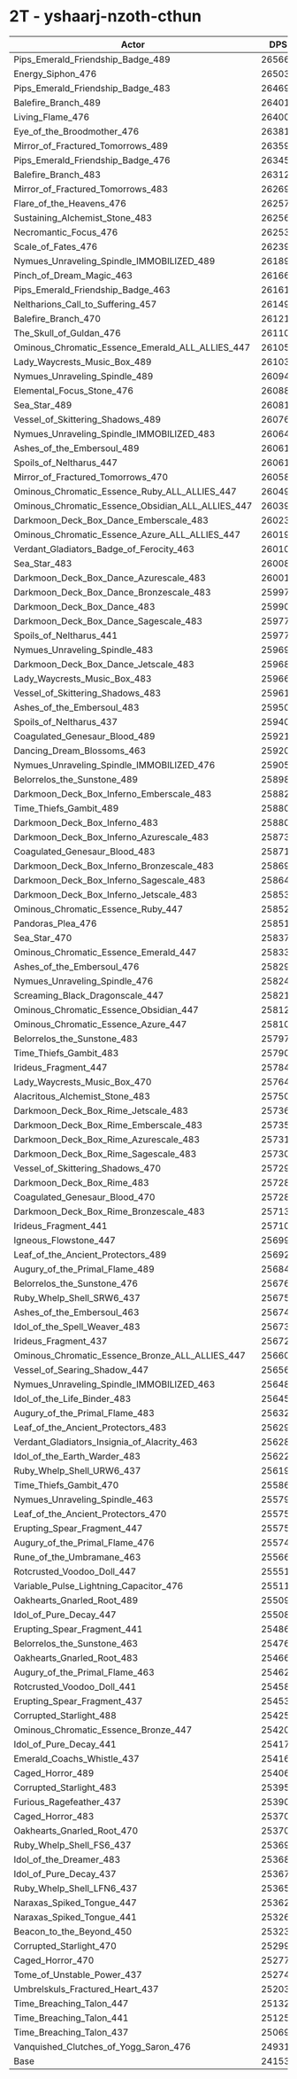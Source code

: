# 2T - yshaarj-nzoth-cthun
| Actor | DPS | Increase |
|---|:---:|:---:|
|Pips_Emerald_Friendship_Badge_489|265666|9.99%|
|Energy_Siphon_476|265039|9.73%|
|Pips_Emerald_Friendship_Badge_483|264697|9.59%|
|Balefire_Branch_489|264018|9.31%|
|Living_Flame_476|264000|9.30%|
|Eye_of_the_Broodmother_476|263815|9.23%|
|Mirror_of_Fractured_Tomorrows_489|263599|9.14%|
|Pips_Emerald_Friendship_Badge_476|263452|9.08%|
|Balefire_Branch_483|263121|8.94%|
|Mirror_of_Fractured_Tomorrows_483|262693|8.76%|
|Flare_of_the_Heavens_476|262572|8.71%|
|Sustaining_Alchemist_Stone_483|262560|8.71%|
|Necromantic_Focus_476|262537|8.70%|
|Scale_of_Fates_476|262398|8.64%|
|Nymues_Unraveling_Spindle_IMMOBILIZED_489|261892|8.43%|
|Pinch_of_Dream_Magic_463|261666|8.34%|
|Pips_Emerald_Friendship_Badge_463|261611|8.31%|
|Neltharions_Call_to_Suffering_457|261495|8.27%|
|Balefire_Branch_470|261214|8.15%|
|The_Skull_of_Guldan_476|261103|8.10%|
|Ominous_Chromatic_Essence_Emerald_ALL_ALLIES_447|261057|8.08%|
|Lady_Waycrests_Music_Box_489|261030|8.07%|
|Nymues_Unraveling_Spindle_489|260947|8.04%|
|Elemental_Focus_Stone_476|260888|8.01%|
|Sea_Star_489|260816|7.98%|
|Vessel_of_Skittering_Shadows_489|260764|7.96%|
|Nymues_Unraveling_Spindle_IMMOBILIZED_483|260640|7.91%|
|Ashes_of_the_Embersoul_489|260613|7.90%|
|Spoils_of_Neltharus_447|260611|7.90%|
|Mirror_of_Fractured_Tomorrows_470|260581|7.89%|
|Ominous_Chromatic_Essence_Ruby_ALL_ALLIES_447|260491|7.85%|
|Ominous_Chromatic_Essence_Obsidian_ALL_ALLIES_447|260392|7.81%|
|Darkmoon_Deck_Box_Dance_Emberscale_483|260233|7.74%|
|Ominous_Chromatic_Essence_Azure_ALL_ALLIES_447|260194|7.73%|
|Verdant_Gladiators_Badge_of_Ferocity_463|260101|7.69%|
|Sea_Star_483|260089|7.68%|
|Darkmoon_Deck_Box_Dance_Azurescale_483|260014|7.65%|
|Darkmoon_Deck_Box_Dance_Bronzescale_483|259976|7.64%|
|Darkmoon_Deck_Box_Dance_483|259906|7.61%|
|Darkmoon_Deck_Box_Dance_Sagescale_483|259772|7.55%|
|Spoils_of_Neltharus_441|259772|7.55%|
|Nymues_Unraveling_Spindle_483|259694|7.52%|
|Darkmoon_Deck_Box_Dance_Jetscale_483|259682|7.51%|
|Lady_Waycrests_Music_Box_483|259667|7.51%|
|Vessel_of_Skittering_Shadows_483|259616|7.49%|
|Ashes_of_the_Embersoul_483|259505|7.44%|
|Spoils_of_Neltharus_437|259404|7.40%|
|Coagulated_Genesaur_Blood_489|259218|7.32%|
|Dancing_Dream_Blossoms_463|259202|7.32%|
|Nymues_Unraveling_Spindle_IMMOBILIZED_476|259054|7.25%|
|Belorrelos_the_Sunstone_489|258983|7.23%|
|Darkmoon_Deck_Box_Inferno_Emberscale_483|258826|7.16%|
|Time_Thiefs_Gambit_489|258808|7.15%|
|Darkmoon_Deck_Box_Inferno_483|258800|7.15%|
|Darkmoon_Deck_Box_Inferno_Azurescale_483|258739|7.12%|
|Coagulated_Genesaur_Blood_483|258714|7.11%|
|Darkmoon_Deck_Box_Inferno_Bronzescale_483|258697|7.11%|
|Darkmoon_Deck_Box_Inferno_Sagescale_483|258646|7.09%|
|Darkmoon_Deck_Box_Inferno_Jetscale_483|258534|7.04%|
|Ominous_Chromatic_Essence_Ruby_447|258521|7.03%|
|Pandoras_Plea_476|258518|7.03%|
|Sea_Star_470|258370|6.97%|
|Ominous_Chromatic_Essence_Emerald_447|258337|6.96%|
|Ashes_of_the_Embersoul_476|258294|6.94%|
|Nymues_Unraveling_Spindle_476|258246|6.92%|
|Screaming_Black_Dragonscale_447|258219|6.91%|
|Ominous_Chromatic_Essence_Obsidian_447|258122|6.87%|
|Ominous_Chromatic_Essence_Azure_447|258106|6.86%|
|Belorrelos_the_Sunstone_483|257973|6.81%|
|Time_Thiefs_Gambit_483|257904|6.78%|
|Irideus_Fragment_447|257840|6.75%|
|Lady_Waycrests_Music_Box_470|257646|6.67%|
|Alacritous_Alchemist_Stone_483|257508|6.61%|
|Darkmoon_Deck_Box_Rime_Jetscale_483|257366|6.56%|
|Darkmoon_Deck_Box_Rime_Emberscale_483|257354|6.55%|
|Darkmoon_Deck_Box_Rime_Azurescale_483|257318|6.54%|
|Darkmoon_Deck_Box_Rime_Sagescale_483|257307|6.53%|
|Vessel_of_Skittering_Shadows_470|257290|6.52%|
|Darkmoon_Deck_Box_Rime_483|257287|6.52%|
|Coagulated_Genesaur_Blood_470|257283|6.52%|
|Darkmoon_Deck_Box_Rime_Bronzescale_483|257135|6.46%|
|Irideus_Fragment_441|257103|6.45%|
|Igneous_Flowstone_447|256996|6.40%|
|Leaf_of_the_Ancient_Protectors_489|256924|6.37%|
|Augury_of_the_Primal_Flame_489|256846|6.34%|
|Belorrelos_the_Sunstone_476|256763|6.31%|
|Ruby_Whelp_Shell_SRW6_437|256757|6.30%|
|Ashes_of_the_Embersoul_463|256743|6.30%|
|Idol_of_the_Spell_Weaver_483|256733|6.29%|
|Irideus_Fragment_437|256726|6.29%|
|Ominous_Chromatic_Essence_Bronze_ALL_ALLIES_447|256609|6.24%|
|Vessel_of_Searing_Shadow_447|256564|6.22%|
|Nymues_Unraveling_Spindle_IMMOBILIZED_463|256480|6.19%|
|Idol_of_the_Life_Binder_483|256450|6.18%|
|Augury_of_the_Primal_Flame_483|256323|6.12%|
|Leaf_of_the_Ancient_Protectors_483|256296|6.11%|
|Verdant_Gladiators_Insignia_of_Alacrity_463|256289|6.11%|
|Idol_of_the_Earth_Warder_483|256226|6.08%|
|Ruby_Whelp_Shell_URW6_437|256196|6.07%|
|Time_Thiefs_Gambit_470|255860|5.93%|
|Nymues_Unraveling_Spindle_463|255796|5.91%|
|Leaf_of_the_Ancient_Protectors_470|255753|5.89%|
|Erupting_Spear_Fragment_447|255750|5.89%|
|Augury_of_the_Primal_Flame_476|255742|5.88%|
|Rune_of_the_Umbramane_463|255662|5.85%|
|Rotcrusted_Voodoo_Doll_447|255515|5.79%|
|Variable_Pulse_Lightning_Capacitor_476|255119|5.63%|
|Oakhearts_Gnarled_Root_489|255091|5.61%|
|Idol_of_Pure_Decay_447|255085|5.61%|
|Erupting_Spear_Fragment_441|254864|5.52%|
|Belorrelos_the_Sunstone_463|254761|5.48%|
|Oakhearts_Gnarled_Root_483|254667|5.44%|
|Augury_of_the_Primal_Flame_463|254620|5.42%|
|Rotcrusted_Voodoo_Doll_441|254582|5.40%|
|Erupting_Spear_Fragment_437|254538|5.39%|
|Corrupted_Starlight_488|254257|5.27%|
|Ominous_Chromatic_Essence_Bronze_447|254203|5.25%|
|Idol_of_Pure_Decay_441|254171|5.23%|
|Emerald_Coachs_Whistle_437|254168|5.23%|
|Caged_Horror_489|254060|5.19%|
|Corrupted_Starlight_483|253954|5.14%|
|Furious_Ragefeather_437|253908|5.12%|
|Caged_Horror_483|253707|5.04%|
|Oakhearts_Gnarled_Root_470|253704|5.04%|
|Ruby_Whelp_Shell_FS6_437|253691|5.03%|
|Idol_of_the_Dreamer_483|253684|5.03%|
|Idol_of_Pure_Decay_437|253670|5.03%|
|Ruby_Whelp_Shell_LFN6_437|253653|5.02%|
|Naraxas_Spiked_Tongue_447|253627|5.01%|
|Naraxas_Spiked_Tongue_441|253268|4.86%|
|Beacon_to_the_Beyond_450|253230|4.84%|
|Corrupted_Starlight_470|252995|4.75%|
|Caged_Horror_470|252777|4.66%|
|Tome_of_Unstable_Power_437|252742|4.64%|
|Umbrelskuls_Fractured_Heart_437|252032|4.35%|
|Time_Breaching_Talon_447|251328|4.06%|
|Time_Breaching_Talon_441|251259|4.03%|
|Time_Breaching_Talon_437|250691|3.79%|
|Vanquished_Clutches_of_Yogg_Saron_476|249315|3.22%|
|Base|241531|0.00%|
